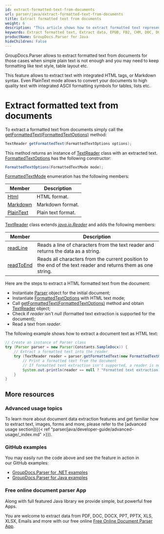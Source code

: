 ```yaml
---
id: extract-formatted-text-from-documents
url: parser/java/extract-formatted-text-from-documents
title: Extract formatted text from documents
weight: 6
description: "This article shows how to extract formatted text represented as HTML or Markdown with GroupDocs.Parser from documents of various formats like Emails, Ebooks (EPUB, FB2, CHM), Microsoft Office formats: Word (DOC, DOCX), PowerPoint (PPT, PPTX), Excel (XLS, XLSX), LibreOffice formats and many others."
keywords: Extract formatted text, Extract data, EPUB, FB2, CHM, DOC, DOCX, PPT, PPTX, XLS, XLSX
productName: GroupDocs.Parser for Java
hideChildren: False
---
```

GroupDocs.Parser allows to extract formatted text from documents for those cases when simple plain text is not enough and you may need to keep formatting like text style, table layout etc.

This feature allows to extract text with integrated HTML tags, or Markdown syntax. Even PlainText mode allows to convert your documents to high quality text with integrated ASCII formatting symbols for tables, lists etc.

# Extract formatted text from documents

To extract a formatted text from documents simply call the [getFormattedText(FormattedTextOptions)](https://apireference.groupdocs.com/java/parser/com.groupdocs.parser/Parser#getFormattedText(com.groupdocs.parser.options.FormattedTextOptions)) method:

```java
TextReader getFormattedText(FormattedTextOptions options);
```

This method returns an instance of [TextReader](https://apireference.groupdocs.com/java/parser/com.groupdocs.parser.data/TextReader) class with an extracted text. [FormattedTextOptions](https://apireference.groupdocs.com/java/parser/com.groupdocs.parser.options/FormattedTextOptions) has the following constructor:

```java
FormattedTextOptions(FormattedTextMode mode);
```

[FormattedTextMode](https://apireference.groupdocs.com/java/parser/com.groupdocs.parser.options/FormattedTextMode) enumeration has the following members:

| Member | Description |
| --- | --- |
| [Html](https://apireference.groupdocs.com/java/parser/com.groupdocs.parser.options/FormattedTextMode#Html) | HTML format. |
| [Markdown](https://apireference.groupdocs.com/java/parser/com.groupdocs.parser.options/FormattedTextMode#Markdown) | Markdown format. |
| [PlainText](https://apireference.groupdocs.com/java/parser/com.groupdocs.parser.options/FormattedTextMode#PlainText) | Plain text format. |

[TextReader](https://apireference.groupdocs.com/java/parser/com.groupdocs.parser.data/TextReader) class extends  [*java.io.Reader*](http://docs.oracle.com/javase/7/docs/api/java/io/Reader.html?is-external=true) and adds the following members:

| Member | Description |
| --- | --- |
| [readLine](https://apireference.groupdocs.com/java/parser/com.groupdocs.parser.data/TextReader#readLine()) | Reads a line of characters from the text reader and returns the data as a string. |
| [readToEnd](https://apireference.groupdocs.com/java/parser/com.groupdocs.parser.data/TextReader#readToEnd()) | Reads all characters from the current position to the end of the text reader and returns them as one string. |

Here are the steps to extract a HTML formatted text from the document:

*   Instantiate [Parser](https://apireference.groupdocs.com/java/parser/com.groupdocs.parser/Parser) object for the initial document;
*   Instantiate [FormattedTextOptions](https://apireference.groupdocs.com/java/parser/com.groupdocs.parser.options/FormattedTextOptions) with HTML text mode;
*   Call [getFormattedText(FormattedTextOptions)](https://apireference.groupdocs.com/java/parser/com.groupdocs.parser/Parser#getFormattedText(com.groupdocs.parser.options.FormattedTextOptions)) method and obtain [TextReader](https://apireference.groupdocs.com/java/parser/com.groupdocs.parser.data/TextReader) object;
*   Check if *reader* isn't *null* (formatted text extraction is supported for the document);
*   Read a text from *reader*.

The following example shows how to extract a document text as HTML text:

```java
// Create an instance of Parser class
try (Parser parser = new Parser(Constants.SampleDocx)) {
    // Extract a formatted text into the reader
    try (TextReader reader = parser.getFormattedText(new FormattedTextOptions(FormattedTextMode.Html))) {
        // Print a formatted text from the document
        // If formatted text extraction isn't supported, a reader is null
        System.out.println(reader == null ? "Formatted text extraction isn't suppported" : reader.readToEnd());
    }
}
```

## More resources

### Advanced usage topics

To learn more about document data extraction features and get familiar how to extract text, images, forms and more, please refer to the [advanced usage section]({{< ref "parser/java/developer-guide/advanced-usage/_index.md" >}}).

### GitHub examples

You may easily run the code above and see the feature in action in our GitHub examples:

*   [GroupDocs.Parser for .NET examples](https://github.com/groupdocs-parser/GroupDocs.Parser-for-.NET)
*   [GroupDocs.Parser for Java examples](https://github.com/groupdocs-parser/GroupDocs.Parser-for-Java)

### Free online document parser App

Along with full featured Java library we provide simple, but powerful free Apps.

You are welcome to extract data from PDF, DOC, DOCX, PPT, PPTX, XLS, XLSX, Emails and more with our free online [Free Online Document Parser App](https://products.groupdocs.app/parser).
